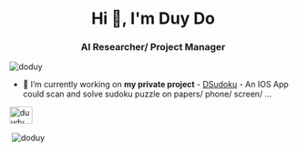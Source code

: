 <h1 align="center">Hi 👋, I'm Duy Do</h1>
<h3 align="center">AI Researcher/ Project Manager</h3>

<p align="left"> <img src="https://komarev.com/ghpvc/?username=doduy&label=Profile%20views&color=0e75b6&style=flat" alt="doduy" /> </p>

<!--- <p align="left"> <img src="https://github-profile-trophy.vercel.app/?username=doduy&theme=onedark" alt="doduy" /></a> </p> -->

- 🔭 I’m currently working on **my private project** - [DSudoku](https://github.com/DoDuy/DSudoku) - An IOS App could scan and solve sudoku puzzle on papers/ phone/ screen/ ...


<!--- - 📄 Know about my experiences [Resume](https://doduy.github.io/resume/) -->

<!--- <h3 align="left">Connect with me:</h3> -->
<p align="left">
<a href="https://linkedin.com/in/duydv" target="blank"><img align="center" src="https://cdn.jsdelivr.net/npm/simple-icons@3.0.1/icons/linkedin.svg" alt="duydv" height="30" width="40" /></a>
</p>

<!--- <h3 align="left">Languages and Tools:</h3>
<p align="left"> <a href="https://aws.amazon.com" target="_blank"> <img src="https://devicons.github.io/devicon/devicon.git/icons/amazonwebservices/amazonwebservices-original-wordmark.svg" alt="aws" width="40" height="40"/> </a> <a href="https://www.w3schools.com/cpp/" target="_blank"> <img src="https://devicons.github.io/devicon/devicon.git/icons/cplusplus/cplusplus-original.svg" alt="cplusplus" width="40" height="40"/> </a> <a href="https://www.docker.com/" target="_blank"> <img src="https://devicons.github.io/devicon/devicon.git/icons/docker/docker-original-wordmark.svg" alt="docker" width="40" height="40"/> </a> <a href="https://cloud.google.com" target="_blank"> <img src="https://www.vectorlogo.zone/logos/google_cloud/google_cloud-icon.svg" alt="gcp" width="40" height="40"/> </a> <a href="https://www.java.com" target="_blank"> <img src="https://devicons.github.io/devicon/devicon.git/icons/java/java-original-wordmark.svg" alt="java" width="40" height="40"/> </a> <a href="https://opencv.org/" target="_blank"> <img src="https://www.vectorlogo.zone/logos/opencv/opencv-icon.svg" alt="opencv" width="40" height="40"/> </a> <a href="https://www.python.org" target="_blank"> <img src="https://devicons.github.io/devicon/devicon.git/icons/python/python-original.svg" alt="python" width="40" height="40"/> </a> <a href="https://pytorch.org/" target="_blank"> <img src="https://www.vectorlogo.zone/logos/pytorch/pytorch-icon.svg" alt="pytorch" width="40" height="40"/> </a> <a href="https://scikit-learn.org/" target="_blank"> <img src="https://upload.wikimedia.org/wikipedia/commons/0/05/Scikit_learn_logo_small.svg" alt="scikit_learn" width="40" height="40"/> </a> <a href="https://developer.apple.com/swift/" target="_blank"> <img src="https://devicons.github.io/devicon/devicon.git/icons/swift/swift-original-wordmark.svg" alt="swift" width="40" height="40"/> </a> <a href="https://www.tensorflow.org" target="_blank"> <img src="https://www.vectorlogo.zone/logos/tensorflow/tensorflow-icon.svg" alt="tensorflow" width="40" height="40"/> </a> </p> -->

<!--- <p><img align="left" src="https://github-readme-stats.vercel.app/api/top-langs?username=doduy&show_icons=true&locale=en&layout=compact" alt="doduy" /></p> -->

<p>&nbsp;<img align="center" src="https://github-readme-stats.vercel.app/api?username=doduy&show_icons=true&locale=en&hide=prs,issues,contribs&count_private=true&theme=highcontrast" alt="doduy" /></p>

<!---<p><img align="center" src="https://github-readme-streak-stats.herokuapp.com/?user=doduy&theme=highcontrast" alt="doduy" /></p> -->
